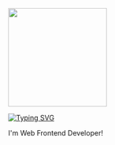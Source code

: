 
<img src="https://github.com/eun0leee/eun0leee/assets/90189513/dc6a615c-7ff7-48e1-ad98-7c9f7bf29041" width="200px"/>


[![Typing SVG](https://readme-typing-svg.herokuapp.com?font=Fira+Code&pause=1000&color=148B05&width=435&lines=Hi+there!+%F0%9F%8D%80)](https://git.io/typing-svg)

I'm Web Frontend Developer!

